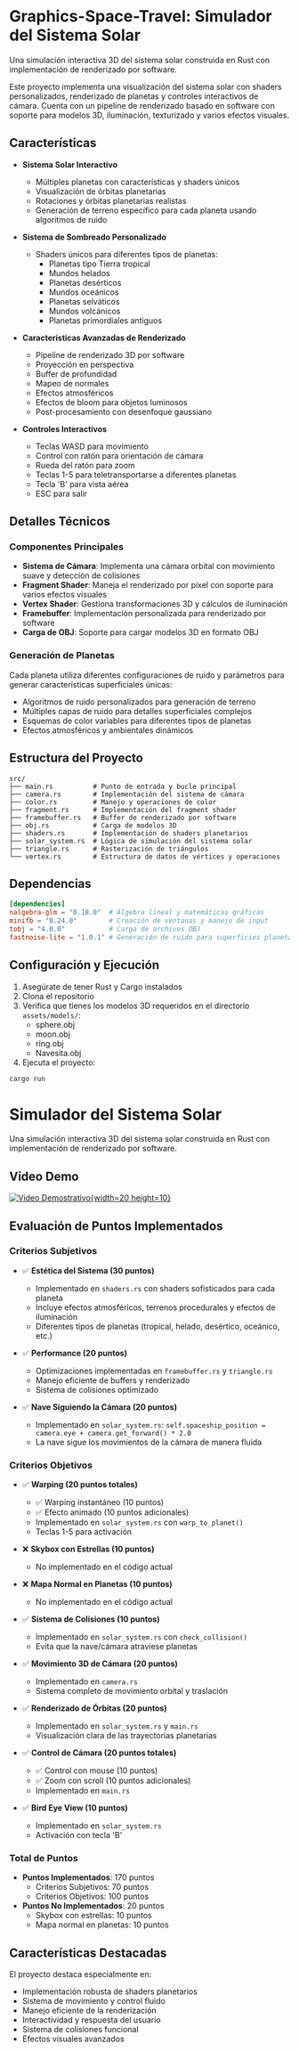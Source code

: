 # Graphics-Space-Travel: Simulador del Sistema Solar
Una simulación interactiva 3D del sistema solar construida en Rust con implementación de renderizado por software.

Este proyecto implementa una visualización del sistema solar con shaders personalizados, renderizado de planetas y controles interactivos de cámara. Cuenta con un pipeline de renderizado basado en software con soporte para modelos 3D, iluminación, texturizado y varios efectos visuales.

## Características
- **Sistema Solar Interactivo**
  - Múltiples planetas con características y shaders únicos
  - Visualización de órbitas planetarias
  - Rotaciones y órbitas planetarias realistas
  - Generación de terreno específico para cada planeta usando algoritmos de ruido

- **Sistema de Sombreado Personalizado**
  - Shaders únicos para diferentes tipos de planetas:
    - Planetas tipo Tierra tropical
    - Mundos helados
    - Planetas desérticos
    - Mundos oceánicos
    - Planetas selváticos
    - Mundos volcánicos
    - Planetas primordiales antiguos

- **Características Avanzadas de Renderizado**
  - Pipeline de renderizado 3D por software
  - Proyección en perspectiva
  - Buffer de profundidad
  - Mapeo de normales
  - Efectos atmosféricos
  - Efectos de bloom para objetos luminosos
  - Post-procesamiento con desenfoque gaussiano

- **Controles Interactivos**
  - Teclas WASD para movimiento
  - Control con ratón para orientación de cámara
  - Rueda del ratón para zoom
  - Teclas 1-5 para teletransportarse a diferentes planetas
  - Tecla 'B' para vista aérea
  - ESC para salir

## Detalles Técnicos

### Componentes Principales
- **Sistema de Cámara**: Implementa una cámara orbital con movimiento suave y detección de colisiones
- **Fragment Shader**: Maneja el renderizado por píxel con soporte para varios efectos visuales
- **Vertex Shader**: Gestiona transformaciones 3D y cálculos de iluminación
- **Framebuffer**: Implementación personalizada para renderizado por software
- **Carga de OBJ**: Soporte para cargar modelos 3D en formato OBJ

### Generación de Planetas
Cada planeta utiliza diferentes configuraciones de ruido y parámetros para generar características superficiales únicas:
- Algoritmos de ruido personalizados para generación de terreno
- Múltiples capas de ruido para detalles superficiales complejos
- Esquemas de color variables para diferentes tipos de planetas
- Efectos atmosféricos y ambientales dinámicos

## Estructura del Proyecto
```
src/
├── main.rs          # Punto de entrada y bucle principal
├── camera.rs        # Implementación del sistema de cámara
├── color.rs         # Manejo y operaciones de color
├── fragment.rs      # Implementación del fragment shader
├── framebuffer.rs   # Buffer de renderizado por software
├── obj.rs           # Carga de modelos 3D
├── shaders.rs       # Implementación de shaders planetarios
├── solar_system.rs  # Lógica de simulación del sistema solar
├── triangle.rs      # Rasterización de triángulos
└── vertex.rs        # Estructura de datos de vértices y operaciones
```

## Dependencias
```toml
[dependencies]
nalgebra-glm = "0.18.0"  # Álgebra lineal y matemáticas gráficas
minifb = "0.24.0"        # Creación de ventanas y manejo de input
tobj = "4.0.0"           # Carga de archivos OBJ
fastnoise-lite = "1.0.1" # Generación de ruido para superficies planetarias
```

## Configuración y Ejecución
1. Asegúrate de tener Rust y Cargo instalados
2. Clona el repositorio
3. Verifica que tienes los modelos 3D requeridos en el directorio `assets/models/`:
   - sphere.obj
   - moon.obj
   - ring.obj
   - Navesita.obj
4. Ejecuta el proyecto:
```bash
cargo run 
```

# Simulador del Sistema Solar
Una simulación interactiva 3D del sistema solar construida en Rust con implementación de renderizado por software.

## Video Demo 
[![Video Demostrativo](miniatura.png){width=20 height=10}](https://youtu.be/AAXXX63LwSw)


## Evaluación de Puntos Implementados

### Criterios Subjetivos
- ✅ **Estética del Sistema (30 puntos)**
  - Implementado en `shaders.rs` con shaders sofisticados para cada planeta
  - Incluye efectos atmosféricos, terrenos procedurales y efectos de iluminación
  - Diferentes tipos de planetas (tropical, helado, desértico, oceánico, etc.)

- ✅ **Performance (20 puntos)**
  - Optimizaciones implementadas en `framebuffer.rs` y `triangle.rs`
  - Manejo eficiente de buffers y renderizado
  - Sistema de colisiones optimizado

- ✅ **Nave Siguiendo la Cámara (20 puntos)**
  - Implementado en `solar_system.rs`: `self.spaceship_position = camera.eye + camera.get_forward() * 2.0`
  - La nave sigue los movimientos de la cámara de manera fluida

### Criterios Objetivos
- ✅ **Warping (20 puntos totales)**
  - ✅ Warping instantáneo (10 puntos)
  - ✅ Efecto animado (10 puntos adicionales)
  - Implementado en `solar_system.rs` con `warp_to_planet()`
  - Teclas 1-5 para activación

- ❌ **Skybox con Estrellas (10 puntos)**
  - No implementado en el código actual

- ❌ **Mapa Normal en Planetas (10 puntos)**
  - No implementado en el código actual

- ✅ **Sistema de Colisiones (10 puntos)**
  - Implementado en `solar_system.rs` con `check_collision()`
  - Evita que la nave/cámara atraviese planetas

- ✅ **Movimiento 3D de Cámara (20 puntos)**
  - Implementado en `camera.rs`
  - Sistema completo de movimiento orbital y traslación

- ✅ **Renderizado de Órbitas (20 puntos)**
  - Implementado en `solar_system.rs` y `main.rs`
  - Visualización clara de las trayectorias planetarias

- ✅ **Control de Cámara (20 puntos totales)**
  - ✅ Control con mouse (10 puntos)
  - ✅ Zoom con scroll (10 puntos adicionales)
  - Implementado en `main.rs`

- ✅ **Bird Eye View (10 puntos)**
  - Implementado en `solar_system.rs`
  - Activación con tecla 'B'

### Total de Puntos
- **Puntos Implementados**: 170 puntos
  - Criterios Subjetivos: 70 puntos
  - Criterios Objetivos: 100 puntos
- **Puntos No Implementados**: 20 puntos
  - Skybox con estrellas: 10 puntos
  - Mapa normal en planetas: 10 puntos

## Características Destacadas
El proyecto destaca especialmente en:
- Implementación robusta de shaders planetarios
- Sistema de movimiento y control fluido
- Manejo eficiente de la renderización
- Interactividad y respuesta del usuario
- Sistema de colisiones funcional
- Efectos visuales avanzados
